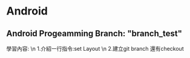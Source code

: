# Android
Android Progeamming
Branch: "branch_test"
--
學習內容: \n
1.介紹一行指令:set Layout \n
2.建立git branch 還有checkout
